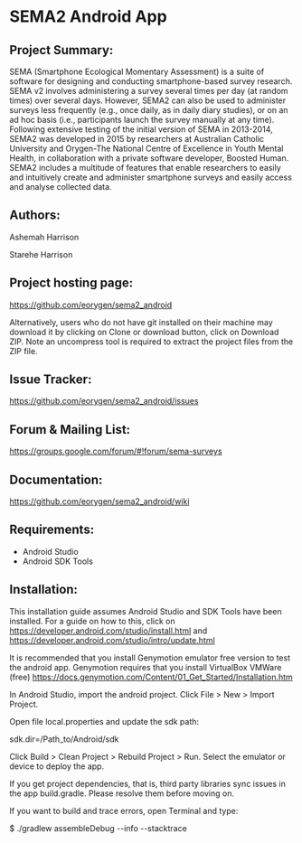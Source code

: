 # SEMA2 Android App

## Project Summary:

SEMA (Smartphone Ecological Momentary Assessment) is a suite of software for designing and conducting smartphone-based survey research. SEMA v2 involves administering a survey several times per day (at random times) over several days. However, SEMA2 can also be used to administer surveys less frequently (e.g., once daily, as in daily diary studies), or on an ad hoc basis (i.e., participants launch the survey manually at any time). Following extensive testing of the initial version of SEMA in 2013-2014, SEMA2 was developed in 2015 by researchers at Australian Catholic University and Orygen-The National Centre of Excellence in Youth Mental Health, in collaboration with a private software developer, Boosted Human. SEMA2 includes a multitude of features that enable researchers to easily and intuitively create and administer smartphone surveys and easily access and analyse collected data.


## Authors:

Ashemah Harrison

Starehe Harrison


## Project hosting page:

https://github.com/eorygen/sema2_android

Alternatively, users who do not have git installed on their machine may download it by clicking on Clone or download button, click on Download ZIP. Note an uncompress tool is required to extract the project files from the ZIP file.


## Issue Tracker:

https://github.com/eorygen/sema2_android/issues


## Forum & Mailing List:

https://groups.google.com/forum/#!forum/sema-surveys


## Documentation:

https://github.com/eorygen/sema2_android/wiki


## Requirements:

 - Android Studio
 - Android SDK Tools


## Installation:

This installation guide assumes Android Studio and SDK Tools have been installed. For a guide on how to this, click on https://developer.android.com/studio/install.html and https://developer.android.com/studio/intro/update.html

It is recommended that you install Genymotion emulator free version to test the android app. Genymotion requires that you install VirtualBox VMWare (free) https://docs.genymotion.com/Content/01_Get_Started/Installation.htm

In Android Studio, import the android project. Click File > New > Import Project.

Open file local.properties and update the sdk path:

sdk.dir=/Path_to/Android/sdk

Click Build > Clean Project > Rebuild Project > Run. Select the emulator or device to deploy the app.

If you get project dependencies, that is, third party libraries sync issues in the app build.gradle. Please resolve them before moving on.

If you want to build and trace errors, open Terminal and type: 

$ ./gradlew assembleDebug --info --stacktrace
